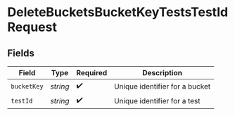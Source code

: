 # DeleteBucketsBucketKeyTestsTestIdRequest


## Fields

| Field                          | Type                           | Required                       | Description                    |
| ------------------------------ | ------------------------------ | ------------------------------ | ------------------------------ |
| `bucketKey`                    | *string*                       | :heavy_check_mark:             | Unique identifier for a bucket |
| `testId`                       | *string*                       | :heavy_check_mark:             | Unique identifier for a test   |